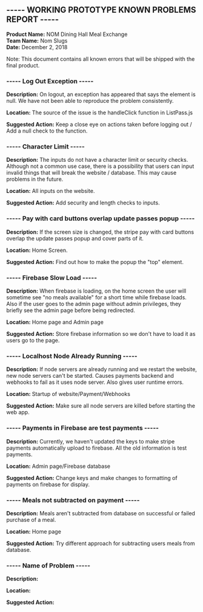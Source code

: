 ## ----- WORKING PROTOTYPE KNOWN PROBLEMS REPORT -----
**Product Name:** NOM Dining Hall Meal Exchange  
**Team Name:** Nom Slugs  
**Date:** December 2, 2018  

Note: This document contains all known errors that will be shipped with the final product.

### ----- Log Out Exception -----

**Description:** On logout, an exception has appeared that says the element is null. We have not been able to reproduce the problem consistently. 

**Location:** The source of the issue is the handleClick function in ListPass.js

**Suggested Action:** Keep a close eye on actions taken before logging out / Add a null check to the function.



### ----- Character Limit -----

**Description:** The inputs do not have a character limit or security checks. Although not a common use case, there is a possibility that users can input invalid things that will break the website / database. This may cause problems in the future.

**Location:** All inputs on the website.

**Suggested Action:** Add security and length checks to inputs.


### ----- Pay with card buttons overlap update passes popup -----

**Description:** If the screen size is changed, the stripe pay with card buttons overlap the update passes popup and cover parts of it.

**Location:** Home Screen.

**Suggested Action:** Find out how to make the popup the "top" element.


### ----- Firebase Slow Load -----

**Description:** When firebase is loading, on the home screen the user will sometime see "no meals available" for a short time while firebase loads. Also if the user goes to the admin page without admin privileges, they briefly see the admin page before being redirected.

**Location:** Home page and Admin page

**Suggested Action:** Store firebase information so we don't have to load it as users go to the page.


### ----- Localhost Node Already Running -----

**Description:** If node servers are already running and we restart the website, new node servers can't be started. Causes payments backend and webhooks to fail as it uses node server. Also gives user runtime errors.

**Location:** Startup of website/Payment/Webhooks

**Suggested Action:** Make sure all node servers are killed before starting the web app.


### ----- Payments in Firebase are test payments -----

**Description:** Currently, we haven't updated the keys to make stripe payments automatically upload to firebase. All the old information is test payments. 

**Location:** Admin page/Firebase database 

**Suggested Action:** Change keys and make changes to formatting of payments on firebase for display.


### ----- Meals not subtracted on payment -----

**Description:** Meals aren't subtracted from database on successful or failed purchase of a meal. 

**Location:** Home page

**Suggested Action:** Try different approach for subtracting users meals from database.


### ----- Name of Problem -----

**Description:** 

**Location:** 

**Suggested Action:** 




